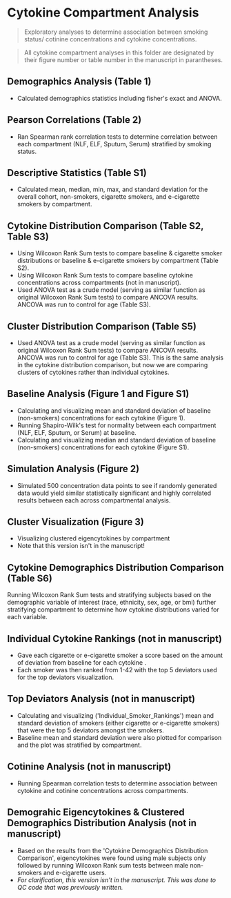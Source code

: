 # Cytokine Compartment Analysis
> Exploratory analyses to determine association between smoking status/ cotinine concentrations and cytokine concentrations.

> All cytokine compartment analyses in this folder are designated by their figure number or table number in the manuscript in parantheses.


## Demographics Analysis (Table 1)
- Calculated demographics statistics including fisher's exact and ANOVA.

## Pearson Correlations (Table 2)
- Ran Spearman rank correlation tests to determine correlation between each compartment (NLF, ELF, Sputum, Serum) stratified by smoking status. 

## Descriptive Statistics (Table S1)
- Calculated mean, median, min, max, and standard deviation for the overall cohort, non-smokers, cigarette smokers, and e-cigarette smokers by compartment.

## Cytokine Distribution Comparison (Table S2, Table S3)
- Using Wilcoxon Rank Sum tests to compare baseline & cigarette smoker distributions or baseline & e-cigarette smokers by compartment (Table S2).
- Using Wilcoxon Rank Sum tests to compare baseline cytokine concentrations across compartments (not in manuscript). 
- Used ANOVA test as a crude model (serving as similar function as original Wilcoxon Rank Sum tests) to compare ANCOVA results. ANCOVA was run to control for age (Table S3).

## Cluster Distribution Comparison (Table S5)
- Used ANOVA test as a crude model (serving as similar function as original Wilcoxon Rank Sum tests) to compare ANCOVA results. ANCOVA was run to control for age (Table S3). This is the same analysis in the cytokine distribution comparison, but now we are comparing clusters of cytokines rather than individual cytokines.
   
## Baseline Analysis (Figure 1 and Figure S1)
- Calculating and visualizing mean and standard deviation of baseline (non-smokers) concentrations for each cytokine (Figure 1). 
- Running Shapiro-Wilk's test for normality between each compartment (NLF, ELF, Sputum, or Serum) at baseline. 
- Calculating and visualizing median and standard deviation of baseline (non-smokers) concentrations for each cytokine (Figure S1). 

## Simulation Analysis (Figure 2)
- Simulated 500 concentration data points to see if randomly generated data would yield similar statistically significant and highly correlated results between each across compartmental analysis. 

## Cluster Visualization (Figure 3)
- Visualizing clustered eigencytokines by compartment
- Note that this version isn't in the manuscript!

## Cytokine Demographics Distribution Comparison (Table S6)
Running Wilcoxon Rank Sum tests and stratifying subjects based on the demographic variable of interest (race, ethnicity, sex, age, or bmi) further stratifying compartment to determine how cytokine distributions varied for each variable. 

## Individual Cytokine Rankings (not in manuscript)
- Gave each cigarette or e-cigarette smoker a score based on the amount of deviation from baseline for each cytokine .
- Each smoker was then ranked from 1-42 with the top 5 deviators used for the top deviators visualization.

## Top Deviators Analysis (not in manuscript)
- Calculating and visualizing ('Individual_Smoker_Rankings') mean and standard deviation of smokers (either cigarette or e-cigarette smokers) that were the top 5 deviators amongst the smokers. 
- Baseline mean and standard deviation were also plotted for comparison and the plot was stratified by compartment. 

## Cotinine Analysis (not in manuscript)
- Running Spearman correlation tests to determine association between cytokine and cotinine concentrations across compartments.

## Demograhic Eigencytokines & Clustered Demographics Distribution Analysis (not in manuscript)
- Based on the results from the 'Cytokine Demographics Distribution Comparison',  eigencytokines were found using male subjects only followed by running Wilcoxon Rank sum tests between male non-smokers and e-cigarette users. 
- <i> For clarification, this version isn't in the manuscript. This was done to QC code that was previously written. </i>
